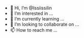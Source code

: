 - 👋 Hi, I’m @Issiissilin
- 👀 I’m interested in ...
- 🌱 I’m currently learning ...
- 💞️ I’m looking to collaborate on ...
- 📫 How to reach me ...

<!---
Issiissilin/Issiissilin is a ✨ special ✨ repository because its `README.md` (this file) appears on your GitHub profile.
You can click the Preview link to take a look at your changes.
--->
